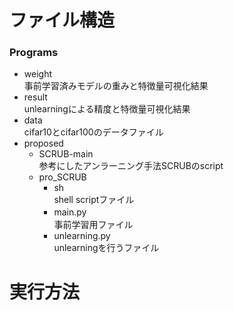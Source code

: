 # ファイル構造
### Programs
  * weight <br>
  事前学習済みモデルの重みと特徴量可視化結果
  * result <br>
  unlearningによる精度と特徴量可視化結果
  * data <br>
  cifar10とcifar100のデータファイル
  * proposed <br>
    * SCRUB-main <br>
      参考にしたアンラーニング手法SCRUBのscript
    * pro_SCRUB
      * sh <br>
        shell scriptファイル
      * main.py　<br>
        事前学習用ファイル
      * unlearning.py <br>
        unlearningを行うファイル

# 実行方法
